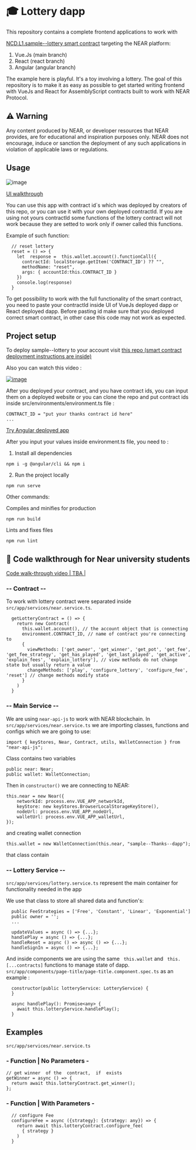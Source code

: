 #  🎓 Lottery dapp
This repository contains a complete frontend applications to work with

<a href="https://github.com/Learn-NEAR/NCD.L1.sample--lottery" target="_blank">NCD.L1.sample--lottery smart contract</a> targeting the NEAR platform:
1. Vue.Js (main branch)
2. React (react branch)
3. Angular (angular branch)

The example here is playful. It's a toy involving a lottery.
The goal of this repository is to make it as easy as possible to get started writing frontend with VueJs and React for AssemblyScript contracts built to work with NEAR Protocol.


## ⚠️ Warning
Any content produced by NEAR, or developer resources that NEAR provides, are for educational and inspiration purposes only. NEAR does not encourage, induce or sanction the deployment of any such applications in violation of applicable laws or regulations.


## Usage

![image](https://user-images.githubusercontent.com/38455192/145136911-fe10f671-2137-483a-8326-343f857d095a.png)

<a href="https://www.loom.com/share/835719fe8e2e45c4a2970ed435f62a56" target="_blank">UI walkthrough</a>

You can use this app with contract id`s which was deployed by creators of this repo,  or you can use it with your own deployed  contractId.
If you are using not yours contractId some functions of the lottery contract will not work because  they are setted to work  only  if owner called this  functions.

Example of such  function:

```
  // reset lottery
  reset = () => {
    let  response =  this.wallet.account().functionCall({
      contractId: localStorage.getItem('CONTRACT_ID') ?? "",
      methodName: "reset",
      args: { accountId:this.CONTRACT_ID }
    })
    console.log(response)
  }
```

To get possibility to work with the full functionality of the smart contract, you need to paste your contractId inside UI of VueJs deployed dapp or React deployed dapp.
Before pasting id make sure that you deployed correct smart contract, in other case this code may  not work as expected.

## Project setup
To deploy sample--lottery to your account visit <a href="https://github.com/Learn-NEAR/NCD.L1.sample--lottery" target="_blank">this repo (smart contract deployment instructions are inside)</a>

Also you can watch this video :

<a href="https://www.loom.com/share/1060f789861a4652bfef96ef357cdbb3" target="_blank">![image](https://user-images.githubusercontent.com/38455192/169353150-81bf6d02-1a9e-428b-88eb-23f3c2c14328.png)</a>

After you deployed  your contract, and you have contract ids, you can input them on a deployed website or you can clone the repo and put contract ids inside src/environments/environment.ts file :
```
CONTRACT_ID = "put your thanks contract id here"
...
```

<a href="https://sample-lottery-ng.onrender.com/" target="_blank">Try Angular deployed app</a>

After you input your values inside environment.ts file, you need to :
1. Install all dependencies
```
npm i -g @angular/cli && npm i
```
2. Run the project locally
```
npm run serve
```

Other commands:

Compiles and minifies for production
```
npm run build
```
Lints and fixes files
```
npm run lint
```

## 👀 Code walkthrough for Near university students

<a href="https://www.loom.com/share/6a669c2de52d45b9a6b915eeaf89d567" >Code walk-through video | TBA |</a>

### -- Contract --

To work with lottery contract were separated inside ``` src/app/services/near.service.ts```.
```
  getLotteryContract = () => {
    return new Contract(
      this.wallet.account(), // the account object that is connecting
      environment.CONTRACT_ID, // name of contract you're connecting to
      {
        viewMethods: ['get_owner', 'get_winner', 'get_pot', 'get_fee', 'get_fee_strategy', 'get_has_played', 'get_last_played', 'get_active', 'explain_fees', 'explain_lottery'], // view methods do not change state but usually return a value
        changeMethods: ['play', 'configure_lottery', 'configure_fee', 'reset'] // change methods modify state
      }
    )
  }
```

### -- Main Service --

We are using ```near-api-js``` to work with NEAR blockchain. In ``` src/app/services/near.service.ts ``` we are importing classes, functions and configs which we are going to use:
```
import { keyStores, Near, Contract, utils, WalletConnection } from "near-api-js";
```

Class contains two variables
```
public near: Near;
public wallet: WalletConnection;
```

Then in ``` constructor() ``` we are connecting to NEAR:
```
this.near = new Near({
    networkId: process.env.VUE_APP_networkId,
    keyStore: new keyStores.BrowserLocalStorageKeyStore(),
    nodeUrl: process.env.VUE_APP_nodeUrl,
    walletUrl: process.env.VUE_APP_walletUrl,
});

``` 
and creating wallet connection
```
this.wallet = new WalletConnection(this.near, "sample--Thanks--dapp");
```

that class contain 

### -- Lottery Service --

``` src/app/services/lottery.service.ts ``` represent the main container for functionality needed in the app

We use that class to store all shared data and function's:
```
  public FeeStrategies = ['Free', 'Constant', 'Linear', 'Exponential']
  public owner = '';
  ...
  
  updateValues = async () => {...};
  handlePlay = async () => {...};
  handleReset = async () => async () => {...};
  handleSignIn = async () => {...};
```

And inside components we are using the same ``` this.wallet``` and ``` this.[...contracts]``` functions to manage state of dapp. ``` src/app/components/page-title/page-title.component.spec.ts ``` as an example :
```
  constructor(public lotteryService: LotteryService) {
  }

  async handlePlay(): Promise<any> {
    await this.lotteryService.handlePlay();
  }
```

## Examples
``` src/app/services/near.service.ts ```
### - Function | No Parameters -
```
// get winner  of the  contract,  if  exists
getWinner = async () => {
  return await this.lotteryContract.get_winner();
};
```

### - Function | With Parameters -
```
  // configure Fee
  configureFee = async ({strategy}: {strategy: any}) => {
    return await this.lotteryContract.configure_fee(
      { strategy }
    )
  }
```

